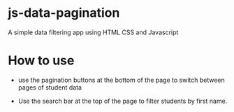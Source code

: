 # js-data-pagination

A simple data filtering app using HTML CSS and Javascript

# How to use

- use the pagination buttons at the bottom of the page to switch between pages of student data

- Use the search bar at the top of the page to filter students by first name.
